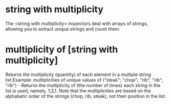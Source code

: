 # string with multiplicity

The &lt;string with multiplicity&gt; inspectors deal with arrays of strings, allowing you to extract unique strings and count them.

# multiplicity of [string with multiplicity]

Returns the multiplicity (quantity) of each element in a multiple string list.Example: multiplicities of unique values of (&quot;steak&quot;; &quot;chop&quot;; &quot;rib&quot;; &quot;rib&quot;; &quot;rib&quot;) - Returns the multiplicity of (the number of times) each string in the list is used, namely, 1,3,1. Note that the multiplicities are based on the alphabetic order of the strings (chop, rib, steak), not their position in the list.
